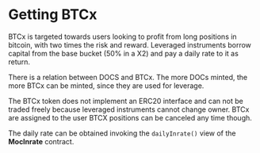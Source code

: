 # Getting BTCx

BTCx is targeted towards users looking to profit from long positions in bitcoin, with two times the risk and reward. Leveraged instruments borrow capital from the base bucket (50% in a X2) and pay a daily rate to it as return.

There is a relation between DOCS and BTCx. The more DOCs minted, the more BTCx can be minted, since they are used for leverage.

The BTCx token does not implement an ERC20 interface and can not be traded freely because leveraged instruments cannot change owner. BTCx are assigned to the user BTCX positions can be canceled any time though.

The daily rate can be obtained invoking the `dailyInrate()` view of the **MocInrate** contract.
